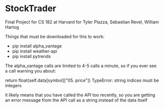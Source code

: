 # StockTrader
Final Project for CS 182 at Harvard for Tyler Piazza, Sebastian Revel, William Hartog

Things that must be downloaded for this to work:
- pip install alpha_vantage
- pip install weather-api
- pip install pytrends

The alpha_vantage calls are limited to 4-5 calls a minute, so if you ever see a call warning you about:

return float(self.data[symbol]["05. price"])
TypeError: string indices must be integers

it likely means that you have called the API too recently, so you are getting an error message from the API call as a string instead of the data itself





